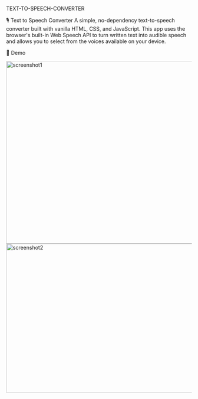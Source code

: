 TEXT-TO-SPEECH-CONVERTER

🎙 Text to Speech Converter
A simple, no-dependency text-to-speech converter built with vanilla HTML, CSS, and JavaScript. 
This app uses the browser's built-in Web Speech API to turn written text into 
audible speech and allows you to select from the voices available on your device.

📸 Demo 

<img width="910" height="495" alt="screenshot1" src="https://github.com/user-attachments/assets/fcc3cc86-22aa-4917-b655-3ef17592e7a7" />

<img width="730" height="404" alt="screenshot2" src="https://github.com/user-attachments/assets/8070a541-5270-45c1-b707-8a35a1641027" />
